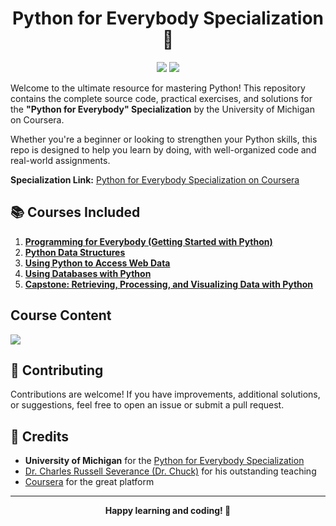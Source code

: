 <h1 align="center">Python for Everybody Specialization 🚀</h1>

<p align="center">
  <img src="https://img.shields.io/badge/year-2025-brightgreen">
  <img src="https://img.shields.io/badge/platform-coursera-blue">
</p>

Welcome to the ultimate resource for mastering Python! This repository contains the complete source code, practical exercises, and solutions for the **"Python for Everybody" Specialization** by the University of Michigan on Coursera.

Whether you're a beginner or looking to strengthen your Python skills, this repo is designed to help you learn by doing, with well-organized code and real-world assignments.

**Specialization Link:** [Python for Everybody Specialization on Coursera](https://www.coursera.org/specializations/python)

## 📚 Courses Included

1. [**Programming for Everybody (Getting Started with Python)**](https://www.coursera.org/learn/python?specialization=python)
2. [**Python Data Structures**](https://www.coursera.org/learn/python-data?specialization=python)
3. [**Using Python to Access Web Data**](https://www.coursera.org/learn/python-network-data?specialization=python)
4. [**Using Databases with Python**](https://www.coursera.org/learn/python-databases?specialization=python)
5. [**Capstone: Retrieving, Processing, and Visualizing Data with Python**](https://www.coursera.org/learn/python-data-visualization?specialization=python)

## Course Content

![](.course-content.png)

## 🤝 Contributing

Contributions are welcome! If you have improvements, additional solutions, or suggestions, feel free to open an issue or submit a pull request.

## 🙏 Credits

- **University of Michigan** for the [Python for Everybody Specialization](https://www.coursera.org/specializations/python)
- [Dr. Charles Russell Severance (Dr. Chuck)](https://www.coursera.org/instructor/drchuck) for his outstanding teaching
- [Coursera](https://www.coursera.org/) for the great platform

---

<p align="center">
<b>Happy learning and coding! 🎉</b>
</p>